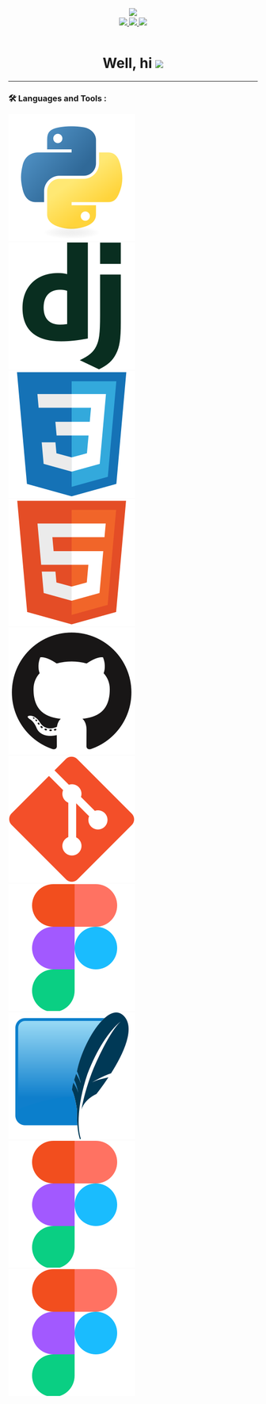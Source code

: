 <div class="head" align="center">
    <img src="https://media.giphy.com/media/KxbHmvL3MGcctzlfdX/giphy.gif" width=500>
    <div id="badges">
        <a href="https://vk.com/se_cmert">
            <img src="https://img.shields.io/badge/WK-blue?logo=vk&logoColor=Blue&style=for-the-badge">
        </a>
        <a href="https://github.com/Foo0s">
            <img src="https://img.shields.io/badge/GitHub2-yellow?logo=github&logoColor=white&style=for-the-badge">
        </a>
        <a href="https://t.me/DarkFox99">
            <img src="https://img.shields.io/badge/Telegram-blue?logo=Telegram&logoColor=Blue&style=for-the-badge">
        </a>
    </div>
    <img src="https://komarev.com/ghpvc/?username=darkfos&style=flat-square&color=blue" alt=""/>
    <h1>
      Well, hi
      <img src="https://media.giphy.com/media/hvRJCLFzcasrR4ia7z/giphy.gif" width="30px"/>
    </h1>
</div>

------

### :hammer_and_wrench: Languages and Tools :
<div class="img">
    <img src="https://github.com/devicons/devicon/blob/master/icons/python/python-original.svg">
    <img src="https://github.com/devicons/devicon/blob/master/icons/django/django-plain.svg">
    <img src="https://github.com/devicons/devicon/blob/master/icons/css3/css3-original.svg">
    <img src="https://github.com/devicons/devicon/blob/master/icons/html5/html5-original.svg">
    <img src="https://github.com/devicons/devicon/blob/master/icons/github/github-original.svg">
    <img src="https://github.com/devicons/devicon/blob/master/icons/git/git-original.svg">
    <img src="https://github.com/devicons/devicon/blob/master/icons/figma/figma-original.svg">
    <img src="https://github.com/devicons/devicon/blob/master/icons/sqlite/sqlite-original.svg">
    <img src="https://github.com/devicons/devicon/blob/master/icons/figma/figma-original.svg">
    <img src="https://github.com/devicons/devicon/blob/master/icons/figma/figma-original.svg">
</div>
